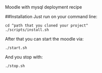 Moodle with mysql deployment recipe

##Installation
Just run on your command line:

```````
cd ^path that you cloned your project^
./scripts/install.sh

```````

After that you can start the moodle via:

``````
./start.sh

``````

And you stop with:

``````
./stop.sh

``````
